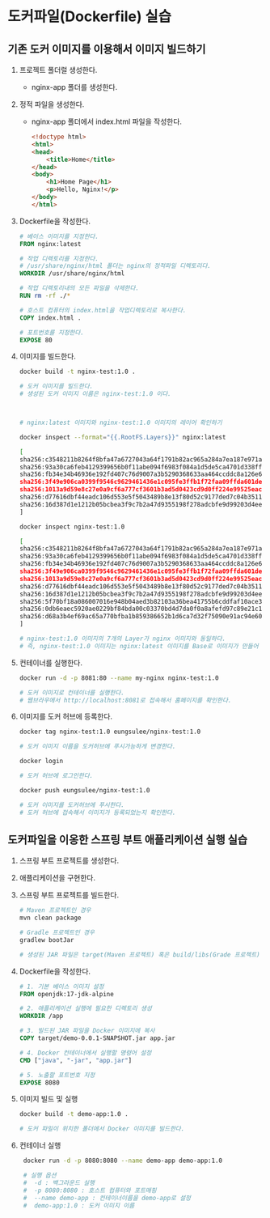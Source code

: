 # 도커파일(Dockerfile) 실습

## 기존 도커 이미지를 이용해서 이미지 빌드하기

1. 프로젝트 폴더럴 생성한다.
    - nginx-app 폴더를 생성한다.

2. 정적 파일을 생성한다.
    - nginx-app 폴더에서 index.html 파일을 작성한다.

        ```html
        <!doctype html>
        <html>
        <head>
            <title>Home</title>
        </head>
        <body>
            <h1>Home Page</h1>
            <p>Hello, Nginx!</p>
        </body>
        </html>
        ```

3. Dockerfile을 작성한다.

    ```Dockerfile
    # 베이스 이미지를 지정한다.
    FROM nginx:latest

    # 작업 디렉토리를 지정한다.
    # /usr/share/nginx/html 폴더는 nginx의 정적파일 디렉토리다.
    WORKDIR /usr/share/nginx/html

    # 작업 디렉토리내의 모든 파일을 삭제한다.
    RUN rm -rf ./*

    # 호스트 컴퓨터의 index.html을 작업디렉토리로 복사한다.
    COPY index.html .

    # 포트번호를 지정한다.
    EXPOSE 80
    ```

4. 이미지를 빌드한다.

    ```bash
    docker build -t nginx-test:1.0 .

    # 도커 이미지를 빌드한다.
    # 생성된 도커 이미지 이름은 nginx-test:1.0 이다.



    # nginx:latest 이미지와 nginx-test:1.0 이미지의 레이어 확인하기

    docker inspect --format="{{.RootFS.Layers}}" nginx:latest

    [
    sha256:c3548211b8264f8bfa47a6727043a64f1791b82ac965a284a7ea187e971a95e2
    sha256:93a30ca6feb4129399656b0f11abe094f6983f084a1d5de5ca4701d338ffe2d8 
    sha256:fb34e34b46936e192fd407c76d9007a3b5290368633aa464ccddc8a126e669d2 
    sha256:3f49e906ca0399f9546c9629461436e1c095fe3ffb1f72faa09ffda601de7a59 
    sha256:1013a9d59e8c27e0a9cf6a777cf3601b3ad5d0423cd9d0ff224e99525eac78ee 
    sha256:d77616dbf44eadc106d553e5f5043489b8e13f80d52c9177ded7c04b351197b2 
    sha256:16d387d1e1212b05bcbea3f9c7b2a47d9355198f278adcbfe9d99203d4ee0526
    ]

    docker inspect nginx-test:1.0

    [
    sha256:c3548211b8264f8bfa47a6727043a64f1791b82ac965a284a7ea187e971a95e2
    sha256:93a30ca6feb4129399656b0f11abe094f6983f084a1d5de5ca4701d338ffe2d8 
    sha256:fb34e34b46936e192fd407c76d9007a3b5290368633aa464ccddc8a126e669d2 
    sha256:3f49e906ca0399f9546c9629461436e1c095fe3ffb1f72faa09ffda601de7a59 
    sha256:1013a9d59e8c27e0a9cf6a777cf3601b3ad5d0423cd9d0ff224e99525eac78ee 
    sha256:d77616dbf44eadc106d553e5f5043489b8e13f80d52c9177ded7c04b351197b2 
    sha256:16d387d1e1212b05bcbea3f9c7b2a47d9355198f278adcbfe9d99203d4ee0526 
    sha256:5f70bf18a086007016e948b04aed3b82103a36bea41755b6cddfaf10ace3c6ef 
    sha256:0db6eaec5920ae0229bf84bda00c03370bd4d7da0f0a8afefd97c89e21c1383c 
    sha256:d68a3b4ef69ac65a770bfba1b859386652b1d6ca7d32f75090e91ac94e607806
    ]

    # nginx-test:1.0 이미지의 7개의 Layer가 nginx 이미지와 동일하다.
    # 즉, nginx-test:1.0 이미지는 nginx:latest 이미지를 Base로 이미지가 만들어 졌다.
    ```

5. 컨테이너를 실행한다.

    ```bash
    docker run -d -p 8081:80 --name my-nginx nginx-test:1.0

    # 도커 이미지로 컨테이너를 실행한다.
    # 웹브라우에서 http://localhost:8081로 접속해서 홈페이지를 확인한다.
    ```

6. 이미지를 도커 허브에 등록한다.

    ```bash
    docker tag nginx-test:1.0 eungsulee/nginx-test:1.0

    # 도커 이미지 이름을 도커허브에 푸시가능하게 변경한다.

    docker login

    # 도커 허브에 로그인한다.

    docker push eungsulee/nginx-test:1.0

    # 도커 이미지를 도커허브에 푸시한다.
    # 도커 허브에 접속해서 이미지가 등록되었는지 확인한다.
    ```

## 도커파일을 이옹한 스프링 부트 애플리케이션 실행 실습

1. 스프링 부트 프로젝트를 생성한다.
2. 애플리케이션을 구현한다.
3. 스프링 부트 프로젝트를 빌드한다.
   
    ```bash
    # Maven 프로젝트인 경우
    mvn clean package

    # Gradle 프로젝트인 경우
    gradlew bootJar

    # 생성된 JAR 파일은 target(Maven 프로젝트) 혹은 build/libs(Grade 프로젝트) 폴더에 위치한다.
    ```

4. Dockerfile을 작성한다.

    ```Dockerfile
    # 1. 기본 베이스 이미지 설정
    FROM openjdk:17-jdk-alpine

    # 2. 애플리케이션 실행에 필요한 디렉토리 생성
    WORKDIR /app

    # 3. 빌드된 JAR 파일을 Docker 이미지에 복사
    COPY target/demo-0.0.1-SNAPSHOT.jar app.jar

    # 4. Docker 컨테이너에서 실행할 명령어 설정
    CMD ["java", "-jar", "app.jar"]

    # 5. 노출할 포트번호 지정
    EXPOSE 8080
    ```

5. 이미지 빌드 및 실행

    ```bash
    docker build -t demo-app:1.0 .

    # 도커 파일이 위치한 폴더에서 Docker 이미지를 빌드한다.
    ```

6. 컨테이너 실행
   
   ```bash
    docker run -d -p 8080:8080 --name demo-app demo-app:1.0

    # 실행 옵션
    #  -d : 백그라운드 실행
    #  -p 8080:8080 : 호스트 컴퓨터와 포트매핑
    #  --name demo-app : 컨테이너이름을 demo-app로 설정
    #  demo-app:1.0 : 도커 이미지 이름  
   ```
   